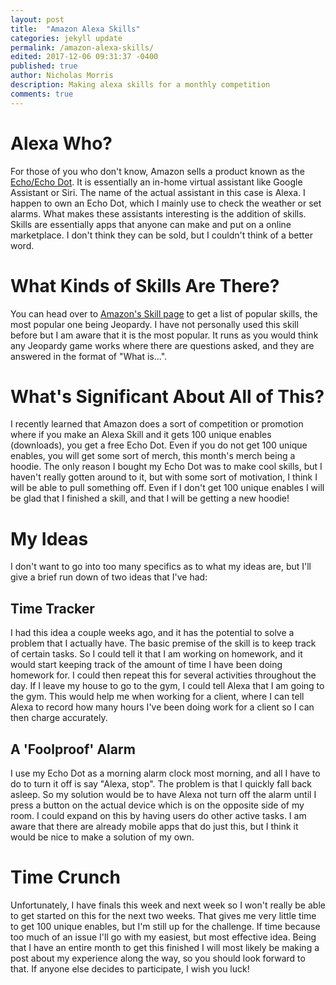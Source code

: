 ```yaml
---
layout: post
title:  "Amazon Alexa Skills"
categories: jekyll update
permalink: /amazon-alexa-skills/
edited: 2017-12-06 09:31:37 -0400
published: true
author: Nicholas Morris
description: Making alexa skills for a monthly competition
comments: true
---
```


# Alexa Who?

For those of you who don't know, Amazon sells a product known as the [Echo/Echo Dot](https://www.amazon.com/s/ref=nb_sb_noss?url=search-alias%3Damazon-devices&field-keywords=echo). It is essentially an in-home virtual assistant like Google Assistant or Siri. The name of the actual assistant in this case is Alexa. I happen to own an Echo Dot, which I mainly use to check the weather or set alarms. What makes these assistants interesting is the addition of skills. Skills are essentially apps that anyone can make and put on a online marketplace. I don't think they can be sold, but I couldn't think of a better word.

# What Kinds of Skills Are There?

You can head over to [Amazon's Skill page](https://www.amazon.com/b?node=13727921011) to get a list of popular skills, the most popular one being Jeopardy. I have not personally used this skill before but I am aware that it is the most popular. It runs as you would think any Jeopardy game works where there are questions asked, and they are answered in the format of "What is...".

# What's Significant About All of This?

I recently learned that Amazon does a sort of competition or promotion where if you make an Alexa Skill and it gets 100 unique enables (downloads), you get a free Echo Dot. Even if you do not get 100 unique enables, you will get some sort of merch, this month's merch being a hoodie. The only reason I bought my Echo Dot was to make cool skills, but I haven't really gotten around to it, but with some sort of motivation, I think I will be able to pull something off. Even if I don't get 100 unique enables I will be glad that I finished a skill, and that I will be getting a new hoodie!

# My Ideas

I don't want to go into too many specifics as to what my ideas are, but I'll give a brief run down of two ideas that I've had:

## Time Tracker

I had this idea a couple weeks ago, and it has the potential to solve a problem that I actually have. The basic premise of the skill is to keep track of certain tasks. So I could tell it that I am working on homework, and it would start keeping track of the amount of time I have been doing homework for. I could then repeat this for several activities throughout the day. If I leave my house to go to the gym, I could tell Alexa that I am going to the gym. This would help me when working for a client, where I can tell Alexa to record how many hours I've been doing work for a client so I can then charge accurately.

## A 'Foolproof' Alarm

I use my Echo Dot as a morning alarm clock most morning, and all I have to do to turn it off is say "Alexa, stop". The problem is that I quickly fall back asleep. So my solution would be to have Alexa not turn off the alarm until I press a button on the actual device which is on the opposite side of my room. I could expand on this by having users do other active tasks. I am aware that there are already mobile apps that do just this, but I think it would be nice to make a solution of my own.


# Time Crunch

Unfortunately, I have finals this week and next week so I won't really be able to get started on this for the next two weeks. That gives me very little time to get 100 unique enables, but I'm still up for the challenge. If time because too much of an issue I'll go with my easiest, but most effective idea. Being that I have an entire month to get this finished I will most likely be making a post about my experience along the way, so you should look forward to that. If anyone else decides to participate, I wish you luck!